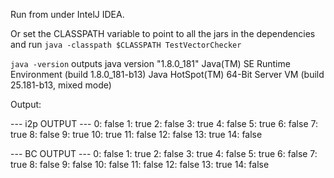 Run from under IntelJ IDEA.

Or set the CLASSPATH variable to point to all the jars in the dependencies and run
`java -classpath $CLASSPATH TestVectorChecker`

`java -version` outputs
java version "1.8.0_181"
Java(TM) SE Runtime Environment (build 1.8.0_181-b13)
Java HotSpot(TM) 64-Bit Server VM (build 25.181-b13, mixed mode)

Output:

--- i2p OUTPUT ---
0: false
1: true
2: false
3: true
4: false
5: true
6: false
7: true
8: false
9: true
10: true
11: false
12: false
13: true
14: false

--- BC OUTPUT ---
0: false
1: true
2: false
3: true
4: false
5: true
6: false
7: true
8: false
9: false
10: false
11: false
12: false
13: true
14: false